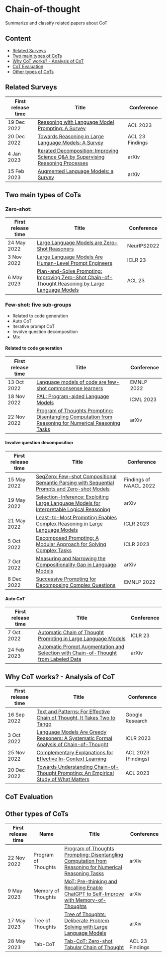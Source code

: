 # Chain-of-thought
Summarize and classify related papers about CoT

## Content
- [Related Surveys](https://github.com/Alab-NII/chain-of-thought/blob/main/README.md#related-surveys)
- [Two main types of CoTs](https://github.com/Alab-NII/chain-of-thought/blob/main/README.md#two-main-types-of-cots)
- [Why CoT works? - Analysis of CoT](https://github.com/Alab-NII/chain-of-thought/blob/main/README.md#why-cot-works---analysis-of-cot)
- [CoT Evaluation](https://github.com/Alab-NII/chain-of-thought/blob/main/README.md#cot-evaluation)
- [Other types of CoTs](https://github.com/Alab-NII/chain-of-thought/blob/main/README.md#other-types-of-cots)

## Related Surveys
|First release time|Title|Conference|
|---|---| --- |
| 19 Dec 2022 | [Reasoning with Language Model Prompting: A Survey](https://arxiv.org/abs/2212.09597)  | ACL 2023   |
|  20 Dec 2022   |  [Towards Reasoning in Large Language Models: A Survey](https://arxiv.org/abs/2212.10403)   |  ACL 23 Findings   |
|   4 Jan 2023  |  [Iterated Decomposition: Improving Science Q&A by Supervising Reasoning Processes](https://arxiv.org/abs/2301.01751)   |  arXiv   |
|  15 Feb 2023   |  [Augmented Language Models: a Survey](https://arxiv.org/pdf/2302.07842.pdf)   |  arXiv   |

## Two main types of CoTs
### Zero-shot:
|First release time|Title|Conference|
|---|---| --- |
|  24 May 2022  | [Large Language Models are Zero-Shot Reasoners](https://arxiv.org/abs/2205.11916)   |  NeurIPS2022  |
|  3 Nov 2022  |  [Large Language Models Are Human-Level Prompt Engineers](https://arxiv.org/abs/2211.01910)  |  ICLR 23  |
|  6 May 2023 |  [Plan-and-Solve Prompting: Improving Zero-Shot Chain-of-Thought Reasoning by Large Language Models](https://arxiv.org/abs/2305.04091)  |  ACL 23  |

### Few-shot: five sub-groups
- Related to code generation
- Auto CoT
- Iterative prompt CoT
- Involve question decomposition
- Mix

#### Related to code generation
|First release time|Title|Conference|
|---|---| --- |
 |  13 Oct 2022  | [Language models of code are few-shot commonsense learners](https://aclanthology.org/2022.emnlp-main.90.pdf)  |  EMNLP 2022  |
| 18 Nov 2022   | [PAL: Program-aided Language Models](https://arxiv.org/pdf/2211.10435.pdf)  |  ICML 2023  |
|  22 Nov 2022  | [Program of Thoughts Prompting: Disentangling Computation from Reasoning for Numerical Reasoning Tasks](https://arxiv.org/abs/2211.12588)  |  arXiv  |


#### Involve question decomposition
|First release time|Title|Conference|
|---|---| --- |
|  15 May 2022    |  [SeqZero: Few-shot Compositional Semantic Parsing with Sequential Prompts and Zero-shot Models](https://aclanthology.org/2022.findings-naacl.5/)   |   Findings of NAACL 2022    |
|   19 May 2022   |  [Selection-Inference: Exploiting Large Language Models for Interpretable Logical Reasoning](https://arxiv.org/abs/2205.09712)   |   arXiv    |
|  21 May 2022    |  [Least-to-Most Prompting Enables Complex Reasoning in Large Language Models](https://arxiv.org/abs/2205.10625)   |    ICLR 2023   |
|  5 Oct 2022    |  [Decomposed Prompting: A Modular Approach for Solving Complex Tasks ](https://arxiv.org/pdf/2210.02406.pdf)   |     ICLR 2023   |
|   7 Oct 2022   |  [Measuring and Narrowing the Compositionality Gap in Language Models](https://arxiv.org/pdf/2210.03350.pdf)   |    arXiv   |
|  8 Dec 2022    |  [Successive Prompting for Decomposing Complex Questions](https://aclanthology.org/2022.emnlp-main.81.pdf)   |    EMNLP 2022   |


#### Auto CoT
|First release time|Title|Conference|
|---|---| --- |
|  7 Oct 2022   |  [Automatic Chain of Thought Prompting in Large Language Models](https://arxiv.org/abs/2210.03493)   |   ICLR 23    |
|  24 Feb 2023   |  [Automatic Prompt Augmentation and Selection with Chain-of-Thought from Labeled Data](https://arxiv.org/abs/2302.12822)   |   arXiv |


## Why CoT works? - Analysis of CoT
|First release time|Title|Conference|
|---|---| --- |
|  16 Sep 2022   |  [Text and Patterns: For Effective Chain of Thought, It Takes Two to Tango](https://arxiv.org/abs/2209.07686)   |  Google Research   |
|  3 Oct 2022   |  [Language Models Are Greedy Reasoners: A Systematic Formal Analysis of Chain-of-Thought](https://arxiv.org/abs/2210.01240)   |   ICLR 2023   |
|   25 Nov 2022  |   [Complementary Explanations for Effective In-Context Learning](https://aclanthology.org/2023.findings-acl.273/)  |  ACL 2023 (Findings)   |
|  20 Dec 2022   |   [Towards Understanding Chain-of-Thought Prompting: An Empirical Study of What Matters](https://aclanthology.org/2023.acl-long.153/)  |  ACL 2023   |


## CoT Evaluation

## Other types of CoTs
|First release time|Name | Title|Conference|
|---|---| ---| --- |
|  22 Nov 2022    | Program of Thoughts |  [Program of Thoughts Prompting: Disentangling Computation from Reasoning for Numerical Reasoning Tasks](https://arxiv.org/abs/2211.12588)   |   arXiv   |
|  9 May 2023    |  Memory of Thoughts|  [MoT: Pre-thinking and Recalling Enable ChatGPT to Self-Improve with Memory-of-Thoughts](https://arxiv.org/abs/2305.05181)  |    arXiv  |
|   17 May 2023   | Tree of Thoughts |  [Tree of Thoughts: Deliberate Problem Solving with Large Language Models](https://arxiv.org/abs/2305.10601)  |  arXiv    |
|   28 May 2023   |  Tab-CoT |  [Tab-CoT: Zero-shot Tabular Chain of Thought](https://arxiv.org/abs/2305.17812)  |  ACL 23 Findings    |
